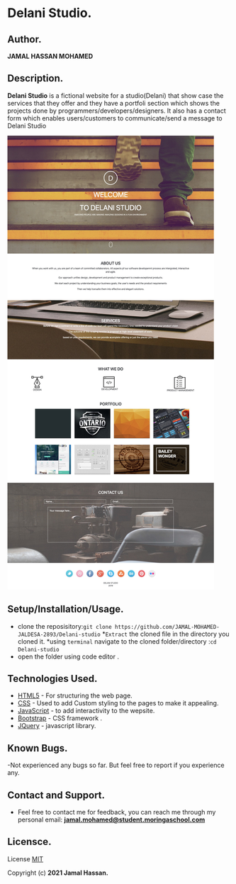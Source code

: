 # Delani Studio.

## Author.

**JAMAL HASSAN MOHAMED**

## Description.

**Delani Studio** is a fictional website for a studio(Delani) that show case the services that they offer and they have a portfoli section which shows the projects done by programmers/developers/designers. It also has a contact form which enables users/customers to communicate/send a message to Delani Studio

<img src="./img/ Delani Studio.jpg">

## Setup/Installation/Usage.

* clone the reposisitory:`git clone https://github.com/JAMAL-MOHAMED-JALDESA-2893/Delani-studio`
*`Extract` the cloned file in the directory you cloned it.
*using `terminal` navigate to the cloned folder/directory :`cd Delani-studio`
* open the folder using code editor .

## Technologies Used.

* [HTML5](https://github.com/topics/html5) - For structuring the web page.
* [CSS](https://github.com/topics/css3) - Used to add Custom styling to the pages to make it appealing.
* [JavaScript](https://github.com/topics/javascript) - to add interactivity to the wepsite.
* [Bootstrap](https://github.com/topics/bootstrap) - CSS framework .
* [JQuery](https://github.com/topics/jquery) - javascript library.


## Known Bugs.

-Not experienced any bugs so far. But feel free to report if you experience any.

## Contact and Support.

- Feel free to contact me for feedback, you can reach me through my personal email:
  **jamal.mohamed@student.moringaschool.com**
 

## Licensce.

License [MIT]("https://github.com/JAMAL-MOHAMED-JALDESA-2893/Delani-studio/blob/master/LICENSE")

Copyright (c) **2021 Jamal Hassan.**

